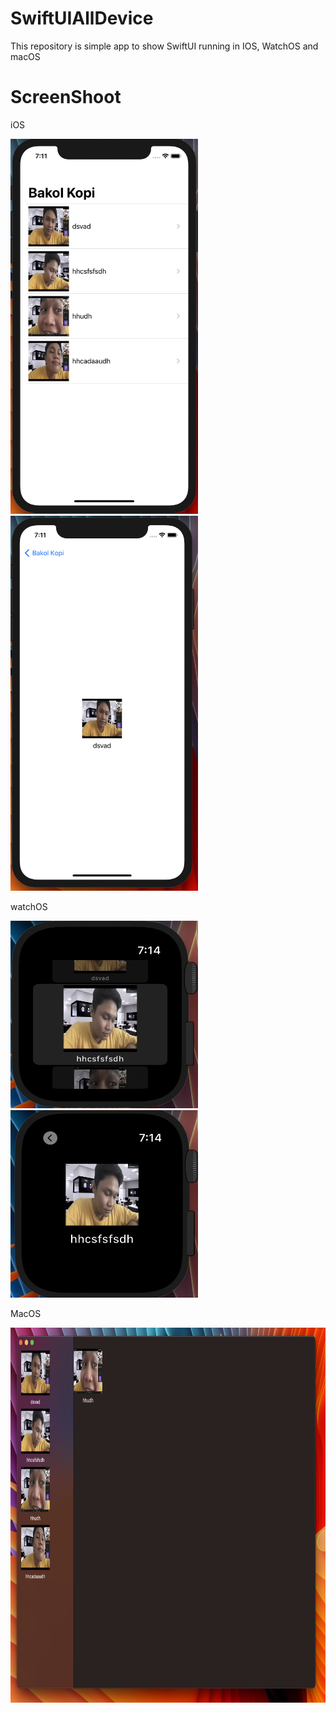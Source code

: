 # SwiftUIAllDevice
This repository is simple app to show SwiftUI running in IOS, WatchOS and macOS


# ScreenShoot
iOS

<img src="https://github.com/helloail/SwiftUIAllDevice/blob/master/ScreenShoot/1.png" width="300" height="600">
<img src="https://github.com/helloail/SwiftUIAllDevice/blob/master/ScreenShoot/2.png" width="300" height="600">

watchOS

<img src="https://github.com/helloail/SwiftUIAllDevice/blob/master/ScreenShoot/3.png" width="300" height="300">
<img src="https://github.com/helloail/SwiftUIAllDevice/blob/master/ScreenShoot/4.png" width="300" height="300">


MacOS

<img src="https://github.com/helloail/SwiftUIAllDevice/blob/master/ScreenShoot/5.png" width="800" height="600">

